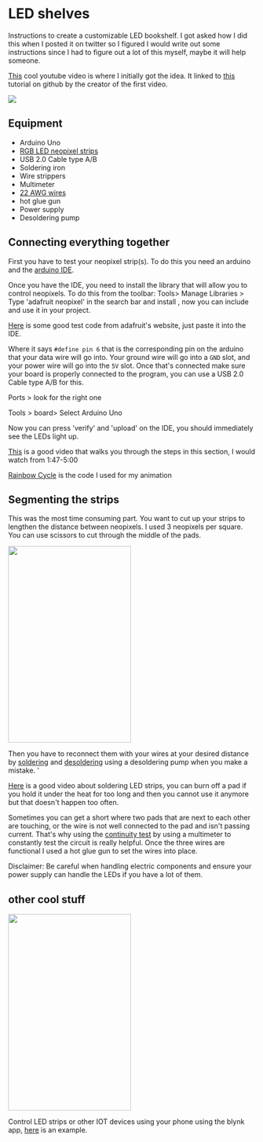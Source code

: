 # LED shelves
Instructions to create a customizable LED bookshelf. I got asked how I did this when I posted it on twitter so I figured I would write out some instructions since I had to figure out a lot of this myself, maybe it will help someone.

[This](https://www.youtube.com/watch?v=-vMah2H9-WQ&ab_channel=NadiaTokerud) cool youtube video is where I initially got the idea. It linked to [this](https://github.com/oyvindmb/bookworm/wiki) tutorial on github by the creator of the first video. 

![](ledbooksgelves.gif)
## Equipment
* Arduino Uno
* [RGB LED neopixel strips](https://www.adafruit.com/product/1376?length=1)
* USB 2.0 Cable type A/B
* Soldering iron
* Wire strippers
* Multimeter
* [22 AWG wires](https://www.adafruit.com/product/1311)
* hot glue gun
* Power supply
* Desoldering pump

## Connecting everything together
First you have to test your neopixel strip(s). To do this you need an arduino and the [arduino IDE](https://create.arduino.cc/projecthub/Arduino_Genuino/getting-started-with-arduino-web-editor-on-various-platforms-4b3e4a).  

Once you have the IDE, you need to install the library that will allow you to control neopixels. To do this from the toolbar: 
Tools> Manage Libraries > Type 'adafruit neopixel' in the search bar and install , now you can include and use it in your project.

[Here](https://learn.adafruit.com/1500-neopixel-led-curtain-with-raspberry-pi-fadecandy/test-components) is some good test code from adafruit's website, just paste it into the IDE.

Where it says `#define pin 6` that is the corresponding pin on the arduino that your data wire will go into. Your ground wire will go into a `GND` slot, and your power wire will go into the `5V` slot. Once that's connected make sure your board is properly connected to the program, you can use a USB 2.0 Cable type A/B for this. 

Ports > look for the right one

Tools > board> Select Arduino Uno

Now you can press 'verify' and 'upload' on the IDE, you should immediately see the LEDs light up.

[This](https://www.youtube.com/watch?t=107&v=EvRxQbhDxCo&feature=youtu.be&ab_channel=KamuiCosplay) is a good video that walks you through the steps in this section, I would watch from 1:47-5:00

[Rainbow Cycle](https://www.tweaking4all.com/hardware/arduino/adruino-led-strip-effects/#LEDStripEffectRainbowCycle) is the code I used for my animation

## Segmenting the strips
This was the most time consuming part. You want to cut up your strips to lengthen the distance between neopixels. I used 3 neopixels per square. You can use scissors to cut through the middle of the pads.

<img src="blynkLed.gif" width="250" height="400"/>

Then you have to reconnect them with your wires at your desired distance by [soldering](https://www.youtube.com/watch?t=107&v=EvRxQbhDxCo&feature=youtu.be&ab_channel=KamuiCosplay) and [desoldering](https://www.youtube.com/watch?v=N_dvf45hN6Y&ab_channel=AdafruitIndustries) using a desoldering pump when you make a mistake. '

[Here](https://www.youtube.com/watch?v=U_b08YRcY4s&ab_channel=SuperBrightLEDs) is a good video about soldering LED strips, you can burn off a pad if you hold it under the heat for too long and then you cannot use it anymore but that doesn't happen too often. 

Sometimes you can get a short where two pads that are next to each other are touching, or the wire is not well connected to the pad and isn't passing current. That's why using the [continuity test](https://www.youtube.com/watch?v=5G622WDZaHg&ab_channel=GalcoTV) by using a multimeter to constantly test the circuit is really helpful. Once the three wires are functional I used a hot glue gun to set the wires into place.

Disclaimer: Be careful when handling electric components and ensure your power supply can handle the LEDs if you have a lot of them. 

## other cool stuff

<img src="blynkLed.gif" width="250" height="400"/>

Control LED strips or other IOT devices using your phone using the blynk app, [here](https://examples.blynk.cc/?board=Arduino%20Uno&shield=Serial%20or%20USB&example=Widgets%2FLED%2FLED_Color) is an example.
